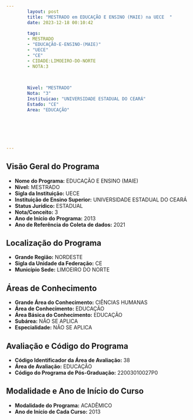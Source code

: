 ```yaml
---
        layout: post
        title: "MESTRADO em EDUCAÇÃO E ENSINO (MAIE) na UECE  "
        date: 2023-12-18 00:10:42
     
        tags:
        - MESTRADO
        - "EDUCAÇÃO-E-ENSINO-(MAIE)"
        - "UECE"
        - "CE"
        - CIDADE:LIMOEIRO-DO-NORTE
        - NOTA:3
        
       

        Nivel: "MESTRADO"
        Nota: "3"
        Instituicao: "UNIVERSIDADE ESTADUAL DO CEARÁ"
        Estado: "CE"
        Area: "EDUCAÇÃO"
        
        
        
        
        
        
---
```

## Visão Geral do Programa
- **Nome do Programa:** EDUCAÇÃO E ENSINO (MAIE)
- **Nível:** MESTRADO
- **Sigla da Instituição:** UECE
- **Instituição de Ensino Superior:** UNIVERSIDADE ESTADUAL DO CEARÁ
- **Status Jurídico:** ESTADUAL
- **Nota/Conceito:** 3
- **Ano de Início do Programa:** 2013
- **Ano de Referência do Coleta de dados:** 2021

## Localização do Programa
- **Grande Região:** NORDESTE
- **Sigla da Unidade da Federação:** CE
- **Município Sede:** LIMOEIRO DO NORTE

## Áreas de Conhecimento
- **Grande Área do Conhecimento:** CIÊNCIAS HUMANAS
- **Área de Conhecimento:** EDUCAÇÃO
- **Área Básica do Conhecimento:** EDUCAÇÃO
- **Subárea:** NÃO SE APLICA
- **Especialidade:** NÃO SE APLICA

## Avaliação e Código do Programa
- **Código Identificador da Área de Avaliação:** 38
- **Área de Avaliação:** EDUCAÇÃO
- **Código do Programa de Pós-Graduação:** 22003010027P0


## Modalidade e Ano de Início do Curso
- **Modalidade do Programa:** ACADÊMICO
- **Ano de Início de Cada Curso:** 2013
